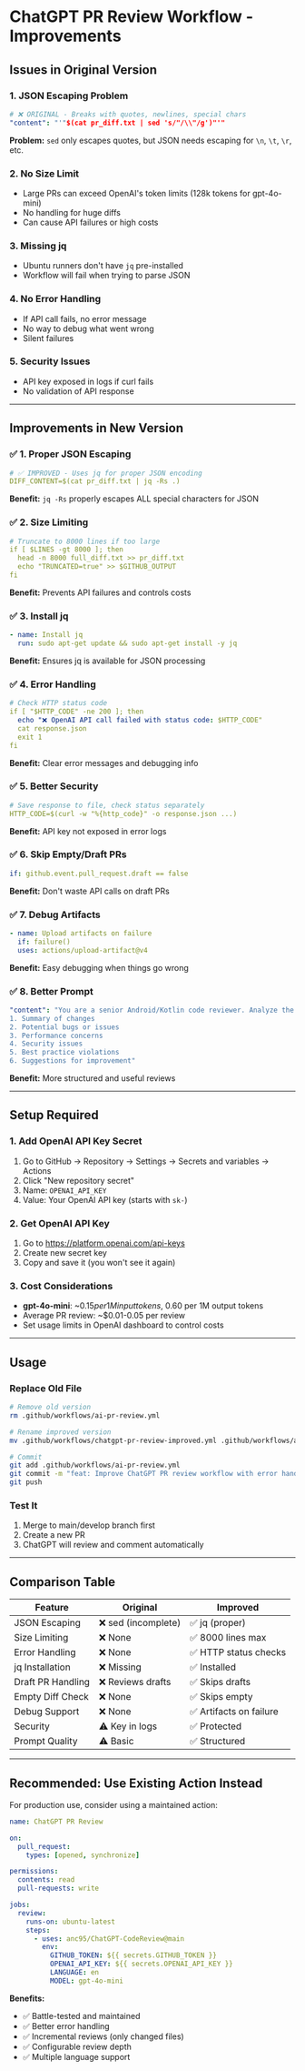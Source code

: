 # ChatGPT PR Review Workflow - Improvements

## Issues in Original Version

### 1. **JSON Escaping Problem**
```yaml
# ❌ ORIGINAL - Breaks with quotes, newlines, special chars
"content": "'"$(cat pr_diff.txt | sed 's/"/\\"/g')"'"
```
**Problem:** `sed` only escapes quotes, but JSON needs escaping for `\n`, `\t`, `\r`, etc.

### 2. **No Size Limit**
- Large PRs can exceed OpenAI's token limits (128k tokens for gpt-4o-mini)
- No handling for huge diffs
- Can cause API failures or high costs

### 3. **Missing jq**
- Ubuntu runners don't have `jq` pre-installed
- Workflow will fail when trying to parse JSON

### 4. **No Error Handling**
- If API call fails, no error message
- No way to debug what went wrong
- Silent failures

### 5. **Security Issues**
- API key exposed in logs if curl fails
- No validation of API response

---

## Improvements in New Version

### ✅ 1. Proper JSON Escaping
```yaml
# ✅ IMPROVED - Uses jq for proper JSON encoding
DIFF_CONTENT=$(cat pr_diff.txt | jq -Rs .)
```
**Benefit:** `jq -Rs` properly escapes ALL special characters for JSON

### ✅ 2. Size Limiting
```yaml
# Truncate to 8000 lines if too large
if [ $LINES -gt 8000 ]; then
  head -n 8000 full_diff.txt >> pr_diff.txt
  echo "TRUNCATED=true" >> $GITHUB_OUTPUT
fi
```
**Benefit:** Prevents API failures and controls costs

### ✅ 3. Install jq
```yaml
- name: Install jq
  run: sudo apt-get update && sudo apt-get install -y jq
```
**Benefit:** Ensures jq is available for JSON processing

### ✅ 4. Error Handling
```yaml
# Check HTTP status code
if [ "$HTTP_CODE" -ne 200 ]; then
  echo "❌ OpenAI API call failed with status code: $HTTP_CODE"
  cat response.json
  exit 1
fi
```
**Benefit:** Clear error messages and debugging info

### ✅ 5. Better Security
```yaml
# Save response to file, check status separately
HTTP_CODE=$(curl -w "%{http_code}" -o response.json ...)
```
**Benefit:** API key not exposed in error logs

### ✅ 6. Skip Empty/Draft PRs
```yaml
if: github.event.pull_request.draft == false
```
**Benefit:** Don't waste API calls on draft PRs

### ✅ 7. Debug Artifacts
```yaml
- name: Upload artifacts on failure
  if: failure()
  uses: actions/upload-artifact@v4
```
**Benefit:** Easy debugging when things go wrong

### ✅ 8. Better Prompt
```yaml
"content": "You are a senior Android/Kotlin code reviewer. Analyze the PR diff and provide:
1. Summary of changes
2. Potential bugs or issues
3. Performance concerns
4. Security issues
5. Best practice violations
6. Suggestions for improvement"
```
**Benefit:** More structured and useful reviews

---

## Setup Required

### 1. Add OpenAI API Key Secret
1. Go to GitHub → Repository → Settings → Secrets and variables → Actions
2. Click "New repository secret"
3. Name: `OPENAI_API_KEY`
4. Value: Your OpenAI API key (starts with `sk-`)

### 2. Get OpenAI API Key
1. Go to https://platform.openai.com/api-keys
2. Create new secret key
3. Copy and save it (you won't see it again)

### 3. Cost Considerations
- **gpt-4o-mini**: ~$0.15 per 1M input tokens, ~$0.60 per 1M output tokens
- Average PR review: ~$0.01-0.05 per review
- Set usage limits in OpenAI dashboard to control costs

---

## Usage

### Replace Old File
```bash
# Remove old version
rm .github/workflows/ai-pr-review.yml

# Rename improved version
mv .github/workflows/chatgpt-pr-review-improved.yml .github/workflows/ai-pr-review.yml

# Commit
git add .github/workflows/ai-pr-review.yml
git commit -m "feat: Improve ChatGPT PR review workflow with error handling"
git push
```

### Test It
1. Merge to main/develop branch first
2. Create a new PR
3. ChatGPT will review and comment automatically

---

## Comparison Table

| Feature | Original | Improved |
|---------|----------|----------|
| JSON Escaping | ❌ sed (incomplete) | ✅ jq (proper) |
| Size Limiting | ❌ None | ✅ 8000 lines max |
| Error Handling | ❌ None | ✅ HTTP status checks |
| jq Installation | ❌ Missing | ✅ Installed |
| Draft PR Handling | ❌ Reviews drafts | ✅ Skips drafts |
| Empty Diff Check | ❌ None | ✅ Skips empty |
| Debug Support | ❌ None | ✅ Artifacts on failure |
| Security | ⚠️ Key in logs | ✅ Protected |
| Prompt Quality | ⚠️ Basic | ✅ Structured |

---

## Recommended: Use Existing Action Instead

For production use, consider using a maintained action:

```yaml
name: ChatGPT PR Review

on:
  pull_request:
    types: [opened, synchronize]

permissions:
  contents: read
  pull-requests: write

jobs:
  review:
    runs-on: ubuntu-latest
    steps:
      - uses: anc95/ChatGPT-CodeReview@main
        env:
          GITHUB_TOKEN: ${{ secrets.GITHUB_TOKEN }}
          OPENAI_API_KEY: ${{ secrets.OPENAI_API_KEY }}
          LANGUAGE: en
          MODEL: gpt-4o-mini
```

**Benefits:**
- ✅ Battle-tested and maintained
- ✅ Better error handling
- ✅ Incremental reviews (only changed files)
- ✅ Configurable review depth
- ✅ Multiple language support
